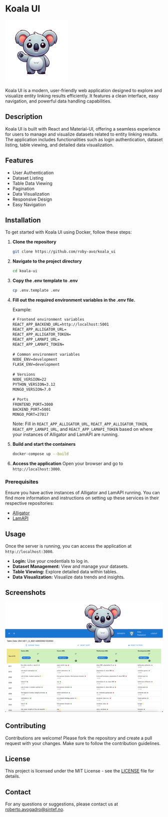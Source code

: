 # Koala UI

<img src="./frontend/src/assets/images/koala_logo.webp" alt="Koala Logo" width="200" height="200">

Koala UI is a modern, user-friendly web application designed to explore and visualize entity linking results efficiently. It features a clean interface, easy navigation, and powerful data handling capabilities.

## Description

Koala UI is built with React and Material-UI, offering a seamless experience for users to manage and visualize datasets related to entity linking results. The application includes functionalities such as login authentication, dataset listing, table viewing, and detailed data visualization.

## Features

- User Authentication
- Dataset Listing
- Table Data Viewing
- Pagination
- Data Visualization
- Responsive Design
- Easy Navigation

## Installation

To get started with Koala UI using Docker, follow these steps:

1. **Clone the repository**
   ```bash
   git clone https://github.com/roby-avo/koala_ui
   ```

2. **Navigate to the project directory**
   ```bash
   cd koala-ui
   ```

3. **Copy the .env template to .env**
   ```bash
   cp .env.template .env
   ```

4. **Fill out the required environment variables in the .env file.**

   Example:
   ```env
   # Frontend environment variables
   REACT_APP_BACKEND_URL=http://localhost:5001
   REACT_APP_ALLIGATOR_URL=
   REACT_APP_ALLIGATOR_TOKEN=
   REACT_APP_LAMAPI_URL=
   REACT_APP_LAMAPI_TOKEN=

   # Common environment variables
   NODE_ENV=development
   FLASK_ENV=development

   # Versions
   NODE_VERSION=22
   PYTHON_VERSION=3.12
   MONGO_VERSION=7.0

   # Ports
   FRONTEND_PORT=3000
   BACKEND_PORT=5001
   MONGO_PORT=27017
   ```

   Note: Fill in `REACT_APP_ALLIGATOR_URL`, `REACT_APP_ALLIGATOR_TOKEN`, `REACT_APP_LAMAPI_URL`, and `REACT_APP_LAMAPI_TOKEN` based on where your instances of Alligator and LamAPI are running.

5. **Build and start the containers**
   ```bash
   docker-compose up --build
   ```

6. **Access the application**
   Open your browser and go to `http://localhost:3000`.

### Prerequisites

Ensure you have active instances of Alligator and LamAPI running. You can find more information and instructions on setting up these services in their respective repositories:
- [Alligator](https://github.com/roby-avo/alligator)
- [LamAPI](https://github.com/roby-avo/lamapi)

## Usage

Once the server is running, you can access the application at `http://localhost:3000`. 

- **Login:** Use your credentials to log in.
- **Dataset Management:** View and manage your datasets.
- **Table Viewing:** Explore detailed data within tables.
- **Data Visualization:** Visualize data trends and insights.

## Screenshots

![Main Interface](./frontend/src/assets/images/splash_screen.webp)

## Contributing

Contributions are welcome! Please fork the repository and create a pull request with your changes. Make sure to follow the contribution guidelines.

## License

This project is licensed under the MIT License - see the [LICENSE](LICENSE) file for details.

## Contact

For any questions or suggestions, please contact us at [roberto.avogadro@sintef.no](mailto:roberto.avogadro@sintef.no).
